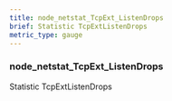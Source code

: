 ```yaml
---
title: node_netstat_TcpExt_ListenDrops
brief: Statistic TcpExtListenDrops
metric_type: gauge
---
```

### node_netstat_TcpExt_ListenDrops

Statistic TcpExtListenDrops